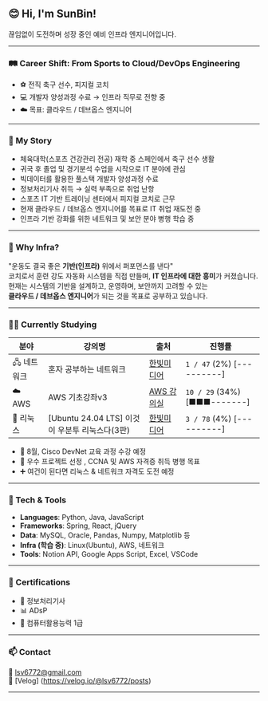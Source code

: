## 😊 Hi, I'm SunBin!

끊임없이 도전하며 성장 중인 예비 인프라 엔지니어입니다.  

---

### 🛤️ Career Shift: From Sports to Cloud/DevOps Engineering

- ⚽ 전직 축구 선수, 피지컬 코치   
- 💻 개발자 양성과정 수료 → 인프라 직무로 전향 중  
- ☁️ 목표: 클라우드 / 데브옵스 엔지니어

---

### 📖 My Story

- 체육대학(스포츠 건강관리 전공) 재학 중 스페인에서 축구 선수 생활  
- 귀국 후 졸업 및 경기분석 수업을 시작으로 IT 분야에 관심  
- 빅데이터를 활용한 풀스택 개발자 양성과정 수료  
- 정보처리기사 취득 → 실력 부족으로 취업 난항  
- 스포츠 IT 기반 트레이닝 센터에서 피지컬 코치로 근무  
- 현재 클라우드 / 데브옵스 엔지니어를 목표로 IT 취업 재도전 중  
- 인프라 기반 강화를 위한 네트워크 및 보안 분야 병행 학습 중

---

### 🎯 Why Infra?

"운동도 결국 좋은 **기반(인프라)** 위에서 퍼포먼스를 낸다"  
코치로서 훈련 강도 자동화 시스템을 직접 만들며, **IT 인프라에 대한 흥미**가 커졌습니다.  
현재는 시스템의 기반을 설계하고, 운영하며, 보안까지 고려할 수 있는  
**클라우드 / 데브옵스 엔지니어**가 되는 것을 목표로 공부하고 있습니다.

---

### 🧑‍💻 Currently Studying

| 분야 | 강의명 | 출처 | 진행률 |
|------|--------|------|--------|
| 🖧 네트워크 | 혼자 공부하는 네트워크 | [한빛미디어](https://www.youtube.com/playlist?list=PLVsNizTWUw7HfOCgvlfHIDPPo3TE-2iQM) | `1 / 47` (2%) [----------] |
| ☁️ AWS | AWS 기초강좌v3 | [AWS 강의실](https://www.youtube.com/playlist?list=PLfth0bK2MgIYuFahPhXTpTomkwVx5Fl-v) | `10 / 29` (34%) [■■■-------] |
| 🐧 리눅스 | [Ubuntu 24.04 LTS] 이것이 우분투 리눅스다(3판) | [한빛미디어](https://www.youtube.com/playlist?list=PLVsNizTWUw7HAcyW6bma7trGJfiTSDA44) | `3 / 78` (4%) [----------] |


- 📌 8월, Cisco DevNet 교육 과정 수강 예정
- 🎯 우수 프로젝트 선정 , CCNA 및 AWS 자격증 취득 병행 목표
- ➕ 여건이 된다면 리눅스 & 네트워크 자격도 도전 예정

---

### 🧰 Tech & Tools

- **Languages**: Python, Java, JavaScript  
- **Frameworks**: Spring, React, jQuery  
- **Data**: MySQL, Oracle, Pandas, Numpy, Matplotlib 등  
- **Infra (학습 중)**: Linux(Ubuntu), AWS, 네트워크  
- **Tools**: Notion API, Google Apps Script, Excel, VSCode

---

### 🧾 Certifications

- 📜 정보처리기사  
- 📊 ADsP  
- 🧮 컴퓨터활용능력 1급  

---

### 📫 Contact

📧 lsv6772@gmail.com  
📌 [Velog] (https://velog.io/@lsv6772/posts)

---
